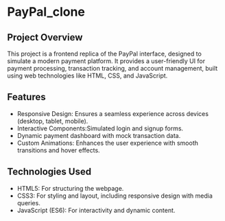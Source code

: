 # PayPal_clone

## Project Overview
This project is a frontend replica of the PayPal interface, designed to simulate a modern payment platform. It provides a user-friendly UI for payment processing, transaction tracking, and account management, built using web technologies like HTML, CSS, and JavaScript.

## Features
- Responsive Design: Ensures a seamless experience across devices (desktop, tablet, mobile).
- Interactive Components:Simulated login and signup forms.
- Dynamic payment dashboard with mock transaction data.
- Custom Animations: Enhances the user experience with smooth transitions and hover effects.

## Technologies Used
- HTML5: For structuring the webpage.
- CSS3: For styling and layout, including responsive design with media queries.
- JavaScript (ES6): For interactivity and dynamic content.
